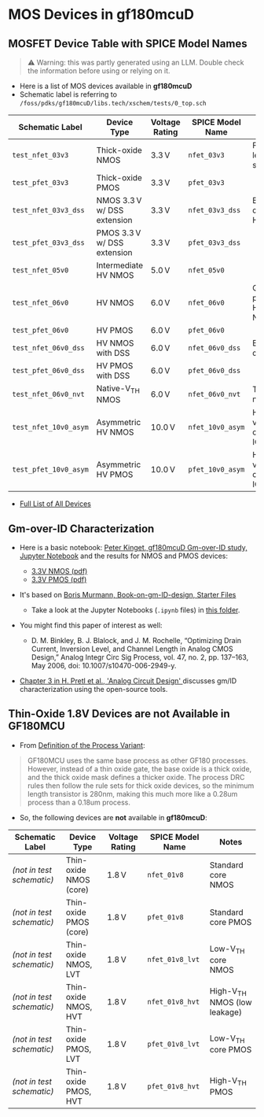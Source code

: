 # MOS Devices in gf180mcuD





## MOSFET Device Table with SPICE Model Names


> ⚠️ Warning: this was partly generated using an LLM. Double check the information before using or relying on it. <br>

- Here is a list of MOS devices available in **gf180mcuD**
- Schematic label is referring to `/foss/pdks/gf180mcuD/libs.tech/xschem/tests/0_top.sch`


| Schematic Label            | Device Type                     | Voltage Rating | SPICE Model Name      | Notes                                    |
|---------------------------|----------------------------------|----------------|-----------------------|------------------------------------------|
| `test_nfet_03v3`          | Thick-oxide NMOS                | 3.3 V          | `nfet_03v3`           | For IO or level-shifting                 |
| `test_pfet_03v3`          | Thick-oxide PMOS                | 3.3 V          | `pfet_03v3`           |                                          |
| `test_nfet_03v3_dss`      | NMOS 3.3 V w/ DSS extension      | 3.3 V          | `nfet_03v3_dss`       | Extended drain for HV                    |
| `test_pfet_03v3_dss`      | PMOS 3.3 V w/ DSS extension      | 3.3 V          | `pfet_03v3_dss`       |                                          |
| `test_nfet_05v0`          | Intermediate HV NMOS            | 5.0 V          | `nfet_05v0`           |                                          |
| `test_nfet_06v0`          | HV NMOS                         | 6.0 V          | `nfet_06v0`           | General-purpose HV NMOS                  |
| `test_pfet_06v0`          | HV PMOS                         | 6.0 V          | `pfet_06v0`           |                                          |
| `test_nfet_06v0_dss`      | HV NMOS with DSS                | 6.0 V          | `nfet_06v0_dss`       | Extended drain                           |
| `test_pfet_06v0_dss`      | HV PMOS with DSS                | 6.0 V          | `pfet_06v0_dss`       |                                          |
| `test_nfet_06v0_nvt`      | Native-V<sub>TH</sub> NMOS      | 6.0 V          | `nfet_06v0_nvt`       | Threshold near 0 V                       |
| `test_nfet_10v0_asym`     | Asymmetric HV NMOS              | 10.0 V         | `nfet_10v0_asym`      | High-voltage output or IO path           |
| `test_pfet_10v0_asym`     | Asymmetric HV PMOS              | 10.0 V         | `pfet_10v0_asym`      | High-voltage output or IO path           |

- [Full List of All Devices](all_devices.md)


## Gm-over-ID Characterization


- Here is a basic notebook: [Peter Kinget, gf180mcuD Gm-over-ID study, Jupyter Notebook](https://github.com/peterkinget/gm-ID-gf180mcuD/blob/main/starter_files_open_source_tools/gf180mcuD/PK_techsweep_plots_from_mat_v1.ipynb) and the results for NMOS and PMOS devices:
    - [3.3V NMOS (pdf)](https://github.com/peterkinget/gm-ID-gf180mcuD/blob/main/starter_files_open_source_tools/gf180mcuD/PDFs/PK_techsweep_plots_from_mat_v1-NMOS.pdf)
    - [3.3V PMOS (pdf)](https://github.com/peterkinget/gm-ID-gf180mcuD/blob/main/starter_files_open_source_tools/gf180mcuD/PDFs/PK_techsweep_plots_from_mat_v1-PMOS.pdf)

- It's based on [Boris Murmann, Book-on-gm-ID-design, Starter Files](https://github.com/bmurmann/Book-on-gm-ID-design/tree/main/starter_files_open_source_tools)
    - Take a look at the Jupyter Notebooks (`.ipynb` files) in [this folder](https://github.com/bmurmann/Book-on-gm-ID-design/tree/main/starter_files_open_source_tools/gf180mcuD).

- You might find this paper of interest as well: 
    - D. M. Binkley, B. J. Blalock, and J. M. Rochelle, “Optimizing Drain Current, Inversion Level, and Channel Length in Analog CMOS Design,” Analog Integr Circ Sig Process, vol. 47, no. 2, pp. 137–163, May 2006, doi: 10.1007/s10470-006-2949-y.

- [Chapter 3 in H. Pretl et al., 'Analog Circuit Design' ](https://iic-jku.github.io/analog-circuit-design/analog_circuit_design.html#sec-gmid-method) discusses gm/ID characterization using the open-source tools. 


## Thin-Oxide 1.8V Devices are not Available in GF180MCU

- From [Definition of the Process Variant](https://github.com/RTimothyEdwards/open_pdks/blob/master/gf180mcu/Makefile.in): 
> GF180MCU uses the same base process as
> other GF180 processes.  However, instead of a thin oxide gate, the base
> oxide is a thick oxide, and the thick oxide mask defines a thicker oxide.
> The process DRC rules then follow the rule sets for thick oxide devices,
> so the minimum length transistor is 280nm, making this much more like a
> 0.28um process than a 0.18um process.

- So, the following devices are **not** available in **gf180mcuD**:

| Schematic Label            | Device Type                     | Voltage Rating | SPICE Model Name      | Notes                                    |
|---------------------------|----------------------------------|----------------|-----------------------|------------------------------------------|
| *(not in test schematic)* | Thin-oxide NMOS (core)          | 1.8 V          | `nfet_01v8`           | Standard core NMOS                       |
| *(not in test schematic)* | Thin-oxide PMOS (core)          | 1.8 V          | `pfet_01v8`           | Standard core PMOS                       |
| *(not in test schematic)* | Thin-oxide NMOS, LVT            | 1.8 V          | `nfet_01v8_lvt`       | Low-V<sub>TH</sub> core NMOS             |
| *(not in test schematic)* | Thin-oxide NMOS, HVT            | 1.8 V          | `nfet_01v8_hvt`       | High-V<sub>TH</sub> NMOS (low leakage)   |
| *(not in test schematic)* | Thin-oxide PMOS, LVT            | 1.8 V          | `pfet_01v8_lvt`       | Low-V<sub>TH</sub> core PMOS             |
| *(not in test schematic)* | Thin-oxide PMOS, HVT            | 1.8 V          | `pfet_01v8_hvt`       | High-V<sub>TH</sub> PMOS                 |